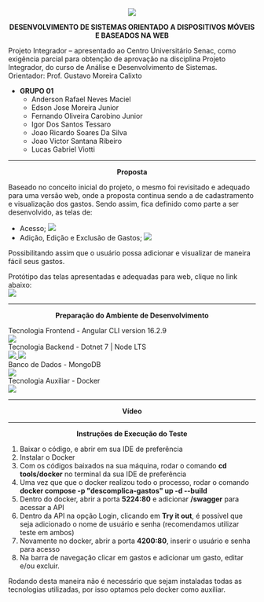 <div align="center">
  <img src="https://github.com/lucasgviotti/Teste/assets/98164934/891cf4af-ae9e-4b9a-ba20-10d52d466be8">
</div>

<div align="center">
 <p> <strong>DESENVOLVIMENTO DE SISTEMAS ORIENTADO A DISPOSITIVOS MÓVEIS E BASEADOS NA WEB</strong></p>
</div>

<p> Projeto Integrador – apresentado ao Centro Universitário Senac, como exigência parcial para obtenção de aprovação na disciplina Projeto Integrador, do curso de Análise e Desenvolvimento de Sistemas. </br> Orientador: Prof. Gustavo Moreira Calixto </p>

<ul>
  <li><strong> GRUPO 01 </strong>
    <ul>
      <li>Anderson Rafael Neves Maciel</li>
      <li>Edson Jose Moreira Junior</li>
      <li>Fernando Oliveira Carobino Junior</li>
      <li>Igor Dos Santos Tessaro</li>
      <li>Joao Ricardo Soares Da Silva</li>
      <li>Joao Victor Santana Ribeiro</li>
      <li>Lucas Gabriel Viotti</li>
    </ul>
  </li>
</ul>

<hr> 

<div align="center">
 <p> <strong>Proposta</strong></p>
</div>

<p>
  Baseado no conceito inicial do projeto, o mesmo foi revisitado e adequado para uma versão web, onde a proposta continua sendo a de cadastramento e visualização dos gastos.  Sendo assim, fica definido como parte a ser desenvolvido, as telas de: </p>
  <ul>
    <li>Acesso;
      <img src="https://github.com/lucasgviotti/Teste/assets/98164934/ba495341-4f82-4181-bda3-57509021e075"/>
    </li>
    <li>Adição, Edição e Exclusão de Gastos;
      <img src="https://github.com/lucasgviotti/Teste/assets/98164934/3250a81c-df0d-4165-9b46-0a9717968598"/>
    </li>
  </ul>
<p>
  Possibilitando assim que o usuário possa adicionar e visualizar de maneira fácil seus gastos.
</p>

<p>Protótipo das telas apresentadas e adequadas para web, clique no link abaixo: </br>
  <a href="https://www.figma.com/file/rMVee6XLTbZFhQJUxP8wVz/Descomplica-WEB?type=design&node-id=1%3A495&mode=design&t=2RwQtvuchIGD8gcm-1" target="_blank">
    <img src="https://img.shields.io/badge/Figma-F24E1E?style=for-the-badge&logo=figma&logoColor=white"/>
  </a>
</p>

<hr> 

<div align="center">
 <p> <strong>Preparação do Ambiente de Desenvolvimento</strong></p>
</div>

<div align="left">
  Tecnologia Frontend - Angular CLI version 16.2.9 </br>
  <a href="https://angular.io/cli" target="_blank">
    <img src="https://img.shields.io/badge/Angular-DD0031?style=for-the-badge&logo=angular&logoColor=white"/>
  </a>
</div>

<div align="left">
  Tecnologia Backend - Dotnet 7 | Node LTS </br>
  <a href="https://dotnet.microsoft.com/pt-br/download/dotnet/7.0" target="_blank">
    <img src="https://img.shields.io/badge/.NET-5C2D91?style=for-the-badge&logo=.net&logoColor=white"/>
  </a>
  <a href="https://nodejs.org/en/download" target="_blank">
    <img src="https://img.shields.io/badge/Node.js-43853D?style=for-the-badge&logo=node.js&logoColor=white"/>
  </a>
</div>

<div align="left">
  Banco de Dados - MongoDB</br>
  <a href="" target="_blank">
    <img src="https://img.shields.io/badge/MongoDB-4EA94B?style=for-the-badge&logo=mongodb&logoColor=white"/>
  </a>
</div>

<div align="left">
  Tecnologia Auxiliar - Docker </br>
  <a href="" target="_blank">
    <img src="https://img.shields.io/badge/docker-%230db7ed.svg?style=for-the-badge&logo=docker&logoColor=white"/>
  </a>
</div>

<hr>

<div align="center">
 <p> <strong>Vídeo</strong></p>
</div>

<hr>

<div align="center">
 <p> <strong>Instruções de Execução do Teste</strong></p>
</div>

<p>
    <ol>
        <li>Baixar o código, e abrir em sua IDE de preferência</li>
        <li>Instalar o Docker</li>
        <li>Com os códigos baixados na sua máquina, rodar o comando <strong>cd tools/docker</strong> no terminal da sua IDE de preferência</li>
        <li>Uma vez que que o docker realizou todo o processo, rodar o comando <strong>docker compose -p "descomplica-gastos" up -d --build</strong> </li>
        <li>Dentro do docker, abrir a porta <strong>5224:80</strong> e adicionar <strong>/swagger</strong> para acessar a API</li>
        <li>Dentro da API na opção Login, clicando em <strong>Try it out</strong>, é possível que seja adicionado o nome de usuário e senha (recomendamos utilizar teste em ambos)</li>
        <li>Novamente no docker, abrir a porta <strong>4200:80</strong>, inserir o usuário e senha para acesso</li>
        <li>Na barra de navegação clicar em gastos e adicionar um gasto, editar e/ou excluir.</li>
    </ol>
    Rodando desta maneira não é necessário que sejam instaladas todas as tecnologias utilizadas, por isso optamos pelo docker como auxiliar.
</p>
